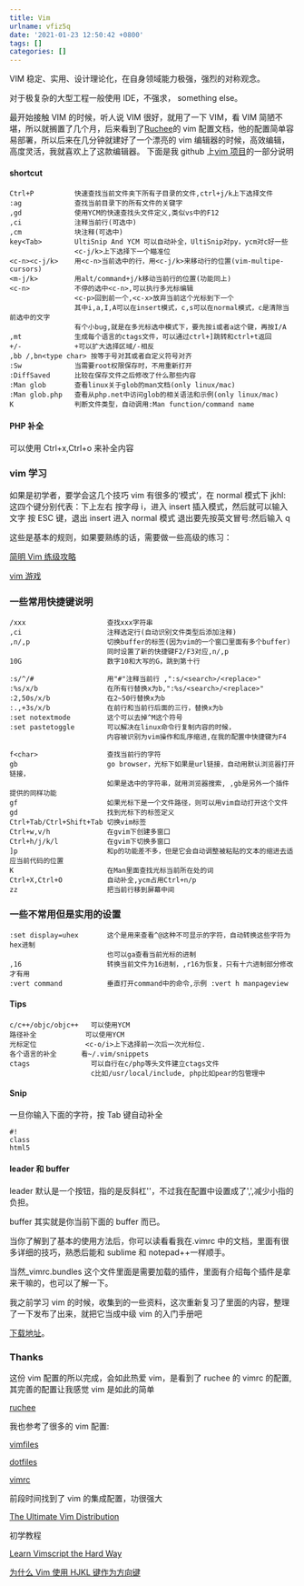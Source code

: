 ```yaml
---
title: Vim
urlname: vfiz5q
date: '2021-01-23 12:50:42 +0800'
tags: []
categories: []
---
```


VIM 稳定、实用、设计理论化，在自身领域能力极强，强烈的对称观念。

对于极复杂的大型工程一般使用 IDE，不强求， something else。

最开始接触 VIM 的时候，听人说 VIM 很好，就用了一下 VIM，看 VIM 简陋不堪，所以就搁置了几个月，后来看到了[Ruchee](https://github.com/ruchee/vimrc)的 vim 配置文档，他的配置简单容易部署，所以后来在几分钟就建好了一个漂亮的 vim 编辑器的时候，高效编辑，高度灵活，我就喜欢上了这款编辑器。
下面是我 github 上[vim 项目](https://github.com/yantze/vimrc)的一部分说明

#### shortcut

```
Ctrl+P          快速查找当前文件夹下所有子目录的文件,ctrl+j/k上下选择文件
:ag             查找当前目录下的所有文件的关键字
,gd             使用YCM的快速查找头文件定义,类似vs中的F12
,ci             注释当前行(可选中)
,cm             块注释(可选中)
key<Tab>        UltiSnip And YCM 可以自动补全，UltiSnip对py，ycm对c好一些
                <c-j/k>上下选择下一个瞄准位
<c-n><c-j/k>    用<c-n>当前选中的行，用<c-j/k>来移动行的位置(vim-multipe-cursors)
<m-j/k>         用alt/command+j/k移动当前行的位置(功能同上)
<c-n>           不停的选中<c-n>,可以执行多光标编辑
                <c-p>回到前一个,<c-x>放弃当前这个光标到下一个
                其中i,a,I,A可以在insert模式，c,s可以在normal模式，c是清除当前选中的文字
                有个小bug,就是在多光标选中模式下，要先按i或者a这个键，再按I/A
,mt             生成每个语言的ctags文件，可以通过ctrl+]跳转和ctrl+t返回
+/-             +可以扩大选择区域/-相反
,bb /,bn<type char> 按等于号对其或者自定义符号对齐
:Sw             当需要root权限保存时，不用重新打开
:DiffSaved      比较在保存文件之后修改了什么那些内容
:Man glob       查看linux关于glob的man文档(only linux/mac)
:Man glob.php   查看从php.net中访问glob的相关语法和示例(only linux/mac)
K               判断文件类型，自动调用:Man function/command name
```

#### PHP 补全

可以使用 Ctrl+x,Ctrl+o 来补全内容

### vim 学习

如果是初学者，要学会这几个技巧
vim 有很多的‘模式’，在 normal 模式下
jkhl: 这四个键分别代表：下上左右
按字母 i，进入 insert 插入模式，然后就可以输入文字
按 ESC 键，退出 insert 进入 normal 模式
退出要先按英文冒号:然后输入 q

这些是基本的规则，如果要熟练的话，需要做一些高级的练习：

[简明 Vim 练级攻略](http://coolshell.cn/articles/5426.html)

[vim 游戏](http://vim-adventures.com/)

### 一些常用快捷键说明

```
/xxx                    查找xxx字符串
,ci                     注释选定行(自动识别文件类型后添加注释)
,n/,p                   切换buffer的标签(因为vim的一个窗口里面有多个buffer)
                        同时设置了新的快捷键F2/F3对应,n/,p
10G                     数字10和大写的G，跳到第十行

:s/^/#                  用"#"注释当前行 ,":s/<search>/<replace>"
:%s/x/b                 在所有行替换x为b,":%s/<search>/<replace>"
:2,50s/x/b              在2~50行替换x为b
:.,+3s/x/b              在前行和当前行后面的三行，替换x为b
:set notextmode         这个可以去掉^M这个符号
:set pastetoggle        可以解决在linux命令行复制内容的时候，
                        内容被识别为vim操作和乱序缩进,在我的配置中快捷键为F4

f<char>                 查找当前行的字符
gb                      go browser，光标下如果是url链接，自动用默认浏览器打开链接，
                        如果是选中的字符串，就用浏览器搜索, ,gb是另外一个插件提供的同样功能
gf                      如果光标下是一个文件路径，则可以用vim自动打开这个文件
gd                      找到光标下的标签定义
Ctrl+Tab/Ctrl+Shift+Tab 切换vim标签
Ctrl+w,v/h              在gvim下创建多窗口
Ctrl+h/j/k/l            在gvim下切换多窗口
]p                      和p的功能差不多，但是它会自动调整被粘贴的文本的缩进去适应当前代码的位置
K                       在Man里面查找光标当前所在处的词
Ctrl+X,Ctrl+O           自动补全,ycm占用Ctrl+n/p
zz                      把当前行移到屏幕中间
```

### 一些不常用但是实用的设置

```
:set display=uhex       这个是用来查看^@这种不可显示的字符，自动转换这些字符为hex进制
                        也可以ga查看当前光标的进制
,16                     转换当前文件为16进制，,r16为恢复，只有十六进制部分修改才有用
:vert command           垂直打开command中的命令,示例 :vert h manpageview
```

#### Tips

```
c/c++/objc/objc++   可以使用YCM
路径补全            可以使用YCM
光标定位            <c-o/i>上下选择前一次后一次光标位.
各个语言的补全      看~/.vim/snippets
ctags               可以自行在c/php等头文件建立ctags文件
                    c比如/usr/local/include, php比如pear的包管理中
```

#### Snip

一旦你输入下面的字符，按 Tab 键自动补全

```
#!
class
html5
```

#### leader 和 buffer

leader 默认是一个按钮，指的是反斜杠''，不过我在配置中设置成了',',减少小指的负担。

buffer 其实就是你当前下面的 buffer 而已。

当你了解到了基本的使用方法后，你可以读看看我在.vimrc 中的文档，里面有很多详细的技巧，熟悉后能和 sublime 和 notepad++一样顺手。

当然\_vimrc.bundles 这个文件里面是需要加载的插件，里面有介绍每个插件是拿来干嘛的，也可以了解一下。

我之前学习 vim 的时候，收集到的一些资料，这次重新复习了里面的内容，整理了一下发布了出来，就把它当成中级 vim 的入门手册吧

[下载地址](https://github.com/yantze/vimrc/blob/master/VIMdoc.md)。

### Thanks

这份 vim 配置的所以完成，会如此热爱 vim，是看到了 ruchee 的 vimrc 的配置,其完善的配置让我感觉 vim 是如此的简单

[ruchee](https://github.com/ruchee/vimrc)

我也参考了很多的 vim 配置:

[vimfiles](https://github.com/coderhwz/vimfiles)

[dotfiles](https://github.com/luin/dotfiles)

[vimrc](https://github.com/rhyzx/vimrc)

前段时间找到了 vim 的集成配置，功很强大

[The Ultimate Vim Distribution](http://vim.spf13.com/)

初学教程

[Learn Vimscript the Hard Way](http://learnvimscriptthehardway.stevelosh.com/)

[为什么 Vim 使用 HJKL 键作为方向键](http://www.cnbeta.com/articles/185694.htm)
